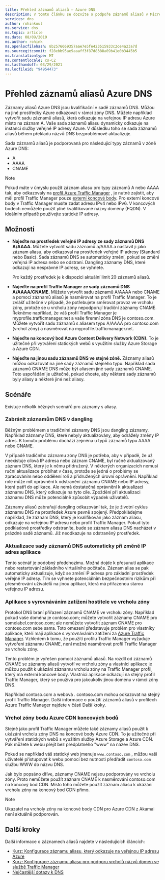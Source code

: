 ```yaml
---
title: Přehled záznamů aliasů – Azure DNS
description: V tomto článku se dozvíte o podpoře záznamů aliasů v Microsoft Azure DNS.
services: dns
author: rohinkoul
ms.service: dns
ms.topic: article
ms.date: 08/09/2019
ms.author: rohink
ms.openlocfilehash: 8b2576669357aae7e5fe423515933c2ce4a23a7d
ms.sourcegitcommit: f28ebb95ae9aaaff3f87d8388a09b41e0b3445b5
ms.translationtype: MT
ms.contentlocale: cs-CZ
ms.lasthandoff: 03/29/2021
ms.locfileid: "94954473"
---
```

# <a name="azure-dns-alias-records-overview"></a>Přehled záznamů aliasů Azure DNS

Záznamy aliasů Azure DNS jsou kvalifikační v sadě záznamů DNS. Můžou na jiné prostředky Azure odkazovat v rámci zóny DNS. Můžete například vytvořit sadu záznamů aliasů, která odkazuje na veřejnou IP adresu Azure místo na záznam A. Vaše sada záznamů aliasu dynamicky odkazuje na instanci služby veřejné IP adresy Azure. V důsledku toho se sada záznamů aliasů během překladu názvů DNS bezproblémově aktualizuje.

Sada záznamů aliasů je podporovaná pro následující typy záznamů v zóně Azure DNS: 

- A
- AAAA
- CNAME

> [!NOTE]
> Pokud máte v úmyslu použít záznam aliasu pro typy záznamů A nebo AAAA tak, aby odkazovaly na [profil Azure Traffic Manager](../traffic-manager/quickstart-create-traffic-manager-profile.md) , je nutné zajistit, aby měl profil Traffic Manager pouze [externí koncové body](../traffic-manager/traffic-manager-endpoint-types.md#external-endpoints). Pro externí koncové body v Traffic Manager musíte zadat adresu IPv4 nebo IPv6. V koncových bodech nemůžete použít plně kvalifikované názvy domény (FQDN). V ideálním případě používejte statické IP adresy.

## <a name="capabilities"></a>Možnosti

- **Najeďte na prostředek veřejné IP adresy ze sady záznamů DNS A/AAAA.** Můžete vytvořit sadu záznamů a/AAAA a nastavit ji jako záznam aliasu, aby odkazoval na prostředek veřejné IP adresy (Standard nebo Basic). Sada záznamů DNS se automaticky změní, pokud se změní veřejná IP adresa nebo se odstraní. Dangling záznamy DNS, které odkazují na nesprávné IP adresy, se vyhnete.

   Pro každý prostředek je k dispozici aktuální limit 20 záznamů aliasů.

- **Najeďte na profil Traffic Manager ze sady záznamů DNS A/AAAA/CNAME.** Můžete vytvořit sadu záznamů A/AAAA nebo CNAME a pomocí záznamů aliasů je nasměrovat na profil Traffic Manager. To je zvlášť užitečné v případě, že potřebujete směrovat provoz ve vrcholu zóny, protože se u vrcholu zóny nepodporují tradiční záznamy CNAME. Řekněme například, že váš profil Traffic Manager je myprofile.trafficmanager.net a vaše firemní zóna DNS je contoso.com. Můžete vytvořit sadu záznamů s aliasem typu A/AAAA pro contoso.com (vrchol zóny) a nasměrovat na myprofile.trafficmanager.net.
- **Najeďte na koncový bod Azure Content Delivery Network (CDN)**. To je užitečné při vytváření statických webů s využitím služby Azure Storage a Azure CDN.
- **Najeďte na jinou sadu záznamů DNS ve stejné zóně.** Záznamy aliasů můžou odkazovat na jiné sady záznamů stejného typu. Například sada záznamů CNAME DNS může být aliasem jiné sady záznamů CNAME. Toto uspořádání je užitečné, pokud chcete, aby některé sady záznamů byly aliasy a některé jiné než aliasy.

## <a name="scenarios"></a>Scénáře

Existuje několik běžných scénářů pro záznamy s aliasy.

### <a name="prevent-dangling-dns-records"></a>Zabránit záznamům DNS v dangling

Běžným problémem s tradičními záznamy DNS jsou dangling záznamy. Například záznamy DNS, které nebyly aktualizovány, aby odrážely změny IP adres. K tomuto problému dochází zejména u typů záznamů typu AAAA nebo CNAME.

V případě tradičního záznamu zóny DNS je potřeba, aby v případě, že už neexistuje cílová IP adresa nebo záznam CNAME, byl ručně aktualizovaný záznam DNS, který je k němu přidružený. V některých organizacích nemusí ruční aktualizace probíhat v čase, protože se jedná o problémy se zpracováním nebo oddělení rolí a přidružených úrovní oprávnění. Například role může mít oprávnění k odstranění záznamu CNAME nebo IP adresy, která patří do aplikace. Ale nemá dostatečná oprávnění k aktualizaci záznamu DNS, který odkazuje na tyto cíle. Zpoždění při aktualizaci záznamu DNS může potenciálně způsobit výpadek uživatelů.

Záznamy aliasů zabraňují dangling odkazování tak, že je životní cyklus záznamu DNS na prostředek Azure pevně spojený. Předpokládejme například, že záznam DNS, který je kvalifikován jako záznam aliasu, odkazuje na veřejnou IP adresu nebo profil Traffic Manager. Pokud tyto podkladové prostředky odstraníte, bude se záznam aliasu DNS nacházet v prázdné sadě záznamů. Již neodkazuje na odstraněný prostředek.

### <a name="update-dns-record-set-automatically-when-application-ip-addresses-change"></a>Aktualizace sady záznamů DNS automaticky při změně IP adres aplikace

Tento scénář je podobný předchozímu. Možná dojde k přesunutí aplikace nebo restartování základního virtuálního počítače. Záznam alias se pak automaticky aktualizuje, když se změní IP adresa pro základní prostředek veřejné IP adresy. Tím se vyhnete potenciálním bezpečnostním rizikům při přesměrování uživatelů na jinou aplikaci, která má přiřazenou starou veřejnou IP adresu.

### <a name="host-load-balanced-applications-at-the-zone-apex"></a>Aplikace s vyrovnáváním zatížení hostitele ve vrcholu zóny

Protokol DNS brání přiřazení záznamů CNAME ve vrcholu zóny. Například pokud vaše doména je contoso.com; můžete vytvořit záznamy CNAME pro somelabel.contoso.com; ale nemůžete vytvořit záznam CNAME pro contoso.com sebe sama.
Toto omezení představuje problém pro vlastníky aplikace, kteří mají aplikace s vyrovnáváním zatížení za [Azure Traffic Manager](../traffic-manager/traffic-manager-overview.md). Vzhledem k tomu, že použití profilu Traffic Manager vyžaduje vytvoření záznamu CNAME, není možné nasměrovat profil Traffic Manager ze vrcholu zóny.

Tento problém je vyřešen pomocí záznamů aliasů. Na rozdíl od záznamů CNAME se záznamy aliasů vytvoří ve vrcholu zóny a vlastníci aplikace je můžou použít k ukázání záznamu vrcholu zóny na Traffic Manager profil, který má externí koncové body. Vlastníci aplikace odkazují na stejný profil Traffic Manager, který se používá pro jakoukoliv jinou doménu v rámci zóny DNS.

Například contoso.com a webová \. contoso.com mohou odkazovat na stejný profil Traffic Manager. Další informace o použití záznamů aliasů v profilech Azure Traffic Manager najdete v části Další kroky.

### <a name="point-zone-apex-to-azure-cdn-endpoints"></a>Vrchol zóny bodu Azure CDN koncových bodů

Stejně jako profil Traffic Manager můžete také záznamy aliasů použít k ukázání vrcholu zóny DNS na koncové body Azure CDN. To je užitečné při vytváření statických webů s využitím služby Azure Storage a Azure CDN. Pak můžete k webu přejít bez předplatného "www" na název DNS.

Pokud se například váš statický web jmenuje `www.contoso.com` , můžou vaši uživatelé přistupovat k webu pomocí bez nutnosti předřadit `contoso.com` službu WWW do názvu DNS.

Jak bylo popsáno dříve, záznamy CNAME nejsou podporovány ve vrcholu zóny. Proto nemůžete použít záznam CNAME k nasměrování contoso.com na koncový bod CDN. Místo toho můžete použít záznam aliasu k ukázání vrcholu zóny na koncový bod CDN přímo.

> [!NOTE]
> Ukazatel na vrcholy zóny na koncové body CDN pro Azure CDN z Akamai není aktuálně podporován.

## <a name="next-steps"></a>Další kroky

Další informace o záznamech aliasů najdete v následujících článcích:

- [Kurz: Konfigurace záznamu aliasu, který odkazuje na veřejnou IP adresu Azure](tutorial-alias-pip.md)
- [Kurz: Konfigurace záznamu aliasu pro podporu vrcholů názvů domén ve službě Traffic Manager](tutorial-alias-tm.md)
- [Nejčastější dotazy k DNS](./dns-faq.md#alias-records)
